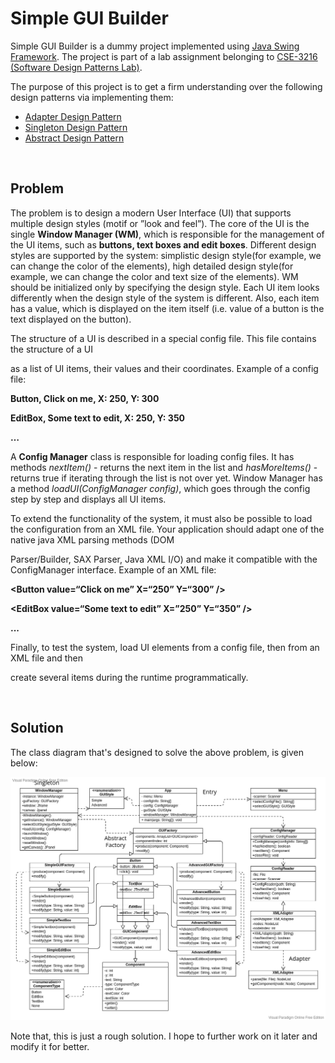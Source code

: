 # Simple GUI Builder

Simple GUI Builder is a dummy project implemented using [Java Swing Framework](https://en.wikipedia.org/wiki/Swing_(Java)). The project is part of a lab assignment belonging to [CSE-3216 (Software Design Patterns Lab)](https://www.cse.du.ac.bd/curriculum/).

The purpose of this project is to get a firm understanding over the following design patterns via implementing them:

- [Adapter Design Pattern](https://youtu.be/2PKQtcJjYvc)
- [Singleton Design Pattern](https://youtu.be/hUE_j6q0LTQ)
- [Abstract Design Pattern](https://youtu.be/v-GiuMmsXj4)

<br>

## Problem

The problem is to design a modern User Interface (UI) that supports multiple design styles (motif or ”look and feel”). The core of the UI is the single **Window Manager (WM)**, which is responsible for the management of the UI items, such as **buttons, text boxes and edit boxes**. Different design styles are supported by the system: simplistic design style(for example, we can change the color of the elements), high detailed design style(for example, we can change the color and text size of the elements). WM should be initialized only by specifying the design style. Each UI item looks differently when the design style of the system is different. Also, each item has a value, which is displayed on the item itself (i.e. value of a button is the text displayed on the button).

The structure of a UI is described in a special config file. This file contains the structure of a UI

as a list of UI items, their values and their coordinates. Example of a config file:

**Button, Click on me, X: 250, Y: 300**

**EditBox, Some text to edit, X: 250, Y: 350**

**…**

A **Config Manager** class is responsible for loading config files. It has methods _nextItem()_ - returns the next item in the list and _hasMoreItems()_ - returns true if iterating through the list is not over yet. Window Manager has a method _loadUI(ConfigManager config)_, which goes through the config step by step and displays all UI items.

To extend the functionality of the system, it must also be possible to load the configuration from an XML file. Your application should adapt one of the native java XML parsing methods (DOM

Parser/Builder, SAX Parser, Java XML I/O) and make it compatible with the ConfigManager interface. Example of an XML file:

**&lt;Button value=“Click on me” X=“250” Y=“300” />**

**&lt;EditBox value=“Some text to edit” X=”250” Y=“350” />**

**...**

Finally, to test the system, load UI elements from a config file, then from an XML file and then

create several items during the runtime programmatically.

<br>

## Solution

The class diagram that's designed to solve the above problem, is given below:

![Class Diagram](class-diagram.png)

Note that, this is just a rough solution. I hope to further work on it later and modify it for better. 